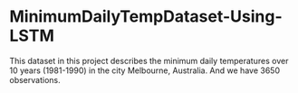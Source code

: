 # MinimumDailyTempDataset-Using-LSTM
This dataset in this project describes the minimum daily temperatures over 10 years (1981-1990) in the city Melbourne, Australia. And we have 3650 observations.
